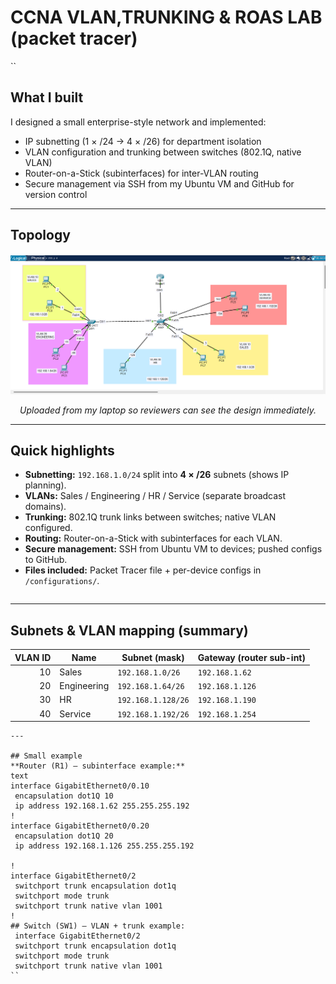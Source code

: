# CCNA VLAN,TRUNKING & ROAS LAB (packet tracer)

``
## What I built
I designed a small enterprise-style network and implemented:
- IP subnetting (1 × /24 → 4 × /26) for department isolation  
- VLAN configuration and trunking between switches (802.1Q, native VLAN)  
- Router-on-a-Stick (subinterfaces) for inter-VLAN routing  
- Secure management via SSH from my Ubuntu VM and GitHub for version control

---

## Topology
<p align="center">
  <img src="topology.jpeg.png" alt="Network topology diagram" width="600">
</p>

<p align="center"><i>Uploaded from my laptop so reviewers can see the design immediately.</i></p>

---

## Quick highlights
- **Subnetting:** `192.168.1.0/24` split into **4 × /26** subnets (shows IP planning).  
- **VLANs:** Sales / Engineering / HR / Service (separate broadcast domains).  
- **Trunking:** 802.1Q trunk links between switches; native VLAN configured.  
- **Routing:** Router-on-a-Stick with subinterfaces for each VLAN.  
- **Secure management:** SSH from Ubuntu VM to devices; pushed configs to GitHub.  
- **Files included:** Packet Tracer file + per-device configs in `/configurations/`.
```
```
---

## Subnets & VLAN mapping (summary)
| VLAN ID | Name        | Subnet (mask)         | Gateway (router sub-int)   |
|--------:|-------------|------------------------|----------------------------|
| 10      | Sales       | `192.168.1.0/26`       | `192.168.1.62`              |
| 20      | Engineering | `192.168.1.64/26`      | `192.168.1.126`             |
| 30      | HR          | `192.168.1.128/26`     | `192.168.1.190`            |
| 40      | Service     | `192.168.1.192/26`     | `192.168.1.254`            |

```
---

## Small example
**Router (R1) — subinterface example:**
text
interface GigabitEthernet0/0.10
 encapsulation dot1Q 10
 ip address 192.168.1.62 255.255.255.192
!
interface GigabitEthernet0/0.20
 encapsulation dot1Q 20
 ip address 192.168.1.126 255.255.255.192

!
interface GigabitEthernet0/2
 switchport trunk encapsulation dot1q
 switchport mode trunk
 switchport trunk native vlan 1001
!
## Switch (SW1) — VLAN + trunk example:
 interface GigabitEthernet0/2
 switchport trunk encapsulation dot1q
 switchport mode trunk
 switchport trunk native vlan 1001
``
